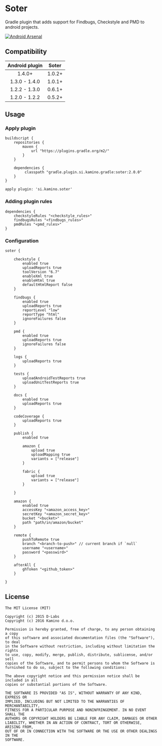 # Soter

Gradle plugin that adds support for Findbugs, Checkstyle and PMD to android projects.

[![Android Arsenal](https://img.shields.io/badge/Android%20Arsenal-Soter-brightgreen.svg?style=flat)](http://android-arsenal.com/details/1/1842)

## Compatibility

| Android plugin | Soter  |
| :------------: | :----: |
| 1.4.0+         | 1.0.2+ |
| 1.3.0 - 1.4.0  | 1.0.1+ |
| 1.2.2 - 1.3.0  | 0.6.1+ |
| 1.2.0 - 1.2.2  | 0.5.2+ |

## Usage

### Apply plugin

    buildscript {
        repositories {
            maven {
                url "https://plugins.gradle.org/m2/"
            }
        }
    
        dependencies {
             classpath "gradle.plugin.si.kamino.gradle:soter:2.0.0"
        }
    }
    
    apply plugin: 'si.kamino.soter'
    
### Adding plugin rules

    dependencies {
        checkstyleRules "<checkstyle_rules>"
        findbugsRules "<findbugs_rules>"
        pmdRules "<pmd_rules>"
    }
    
### Configuration

    soter {
        
        checkstyle {
            enabled true
            uploadReports true
            toolVersion "6.7"
            enableXml true
            enableHtml true
            defaultHtmlReport false
        }
    
        findbugs {
            enabled true
            uploadReports true
            reportLevel "low"
            reportType "html"
            ignoreFailures false
        }
        
        pmd {
            enabled true
            uploadReports true
            ignoreFailures false
        }
        
        logs {
            uploadReports true
        }
        
        tests {
            uploadAndroidTestReports true
            uploadUnitTestReports true
        }

        docs {
            enabled true
            uploadReports true
        }

        codeCoverage {
            uploadReports true
        }
        
        publish {
            enabled true
        
            amazon {
                upload true
                uploadMapping true
                variants = ["release"]
            }

            fabric {
                upload true
                variants = ["release"]
            }

        }

        amazon {
            enabled true
            accessKey "<amazon_access_key>"
            secretKey "<amazon_secret_key>"
            bucket "<bucket>"
            path "path/in/amazon/bucket"
        }
        
        remote {
            pushToRemote true
            branch "<branch-to-push>" // current branch if `null`
            username "<username>"
            password "<passwird>"
        }
        
        afterAll {
            ghToken "<github_token>"
        }
        
    }

## License 

    The MIT License (MIT)
    
    Copyright (c) 2015 D·Labs
    Copyright (c) 2016 Kamino d.o.o.
    
    Permission is hereby granted, free of charge, to any person obtaining a copy
    of this software and associated documentation files (the "Software"), to deal
    in the Software without restriction, including without limitation the rights
    to use, copy, modify, merge, publish, distribute, sublicense, and/or sell
    copies of the Software, and to permit persons to whom the Software is
    furnished to do so, subject to the following conditions:
    
    The above copyright notice and this permission notice shall be included in all
    copies or substantial portions of the Software.
    
    THE SOFTWARE IS PROVIDED "AS IS", WITHOUT WARRANTY OF ANY KIND, EXPRESS OR
    IMPLIED, INCLUDING BUT NOT LIMITED TO THE WARRANTIES OF MERCHANTABILITY,
    FITNESS FOR A PARTICULAR PURPOSE AND NONINFRINGEMENT. IN NO EVENT SHALL THE
    AUTHORS OR COPYRIGHT HOLDERS BE LIABLE FOR ANY CLAIM, DAMAGES OR OTHER
    LIABILITY, WHETHER IN AN ACTION OF CONTRACT, TORT OR OTHERWISE, ARISING FROM,
    OUT OF OR IN CONNECTION WITH THE SOFTWARE OR THE USE OR OTHER DEALINGS IN THE
    SOFTWARE.
